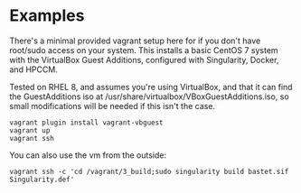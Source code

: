 # Examples

There's a minimal provided vagrant setup here for if you don't have root/sudo access on your system.  This installs a basic CentOS 7 system with the VirtualBox Guest Additions, configured with Singularity, Docker, and HPCCM.

Tested on RHEL 8, and assumes you're using VirtualBox, and that it can find the GuestAdditions iso at /usr/share/virtualbox/VBoxGuestAdditions.iso, so small modifications will be needed if this isn't the case.

```
vagrant plugin install vagrant-vbguest
vagrant up
vagrant ssh
```

You can also use the vm from the outside:

```
vagrant ssh -c 'cd /vagrant/3_build;sudo singularity build bastet.sif Singularity.def'
```
